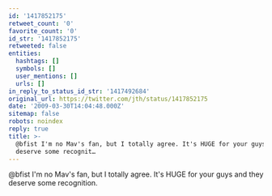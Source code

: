 ```yaml
---
id: '1417852175'
retweet_count: '0'
favorite_count: '0'
id_str: '1417852175'
retweeted: false
entities:
  hashtags: []
  symbols: []
  user_mentions: []
  urls: []
in_reply_to_status_id_str: '1417492684'
original_url: https://twitter.com/jth/status/1417852175
date: '2009-03-30T14:04:48.000Z'
sitemap: false
robots: noindex
reply: true
title: >-
  @bfist I'm no Mav's fan, but I totally agree. It's HUGE for your guys and they
  deserve some recognit…
---
```


@bfist I'm no Mav's fan, but I totally agree. It's HUGE for your guys and they deserve some recognition.